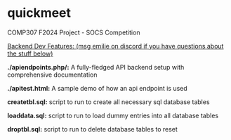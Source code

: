 # quickmeet
COMP307 F2024 Project - SOCS Competition

<ins>Backend Dev Features: (msg emilie on discord if you have questions about the stuff below) </ins>

**./apiendpoints.php/:** A fully-fledged API backend setup with comprehensive documentation 

**./apitest.html:** A sample demo of how an api endpoint is used

**createtbl.sql:** script to run to create all necessary sql database tables

**loaddata.sql:** script to run to load dummy entries into all database tables

**droptbl.sql:** script to run to delete database tables to reset
